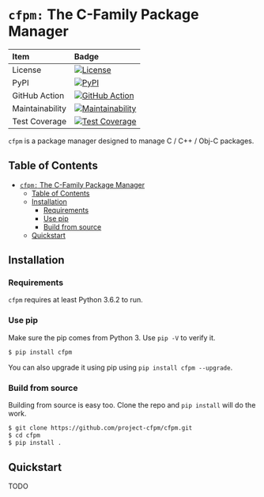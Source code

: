 # `cfpm:` The C-Family Package Manager

| Item | Badge |
| :--- | :--- |
| License | [![License](https://img.shields.io/badge/License-MIT-blue.svg)](https://opensource.org/licenses/MIT) |
| PyPI | [![PyPI](https://img.shields.io/pypi/v/cfpm.svg)](https://pypi.org/project/cfpm) |
| GitHub Action | [![GitHub Action](https://github.com/project-cfpm/cfpm/actions/workflows/python-check.yml/badge.svg)](https://github.com/project-cfpm/cfpm/actions/workflows/python-check.yml) |
| Maintainability | [![Maintainability](https://api.codeclimate.com/v1/badges/54e8274e85502923de15/maintainability)](https://codeclimate.com/github/project-cfpm/cfpm/maintainability) |
| Test Coverage | [![Test Coverage](https://api.codeclimate.com/v1/badges/54e8274e85502923de15/test_coverage)](https://codeclimate.com/github/project-cfpm/cfpm/test_coverage) |

`cfpm` is a package manager designed to manage C / C++ / Obj-C packages.

## Table of Contents

- [`cfpm:` The C-Family Package Manager](#cfpm-the-c-family-package-manager)
  - [Table of Contents](#table-of-contents)
  - [Installation](#installation)
    - [Requirements](#requirements)
    - [Use pip](#use-pip)
    - [Build from source](#build-from-source)
  - [Quickstart](#quickstart)

## Installation

### Requirements

`cfpm` requires at least Python 3.6.2 to run.

### Use pip

Make sure the pip comes from Python 3. Use `pip -V` to verify it.

```bash
$ pip install cfpm
```

You can also upgrade it using pip using `pip install cfpm --upgrade`.

### Build from source

Building from source is easy too. Clone the repo and `pip install` will do the
work.

```bash
$ git clone https://github.com/project-cfpm/cfpm.git
$ cd cfpm
$ pip install .
```

## Quickstart

TODO
